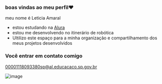 ### boas vindas ao meu perfil❤

meu nome é Leticia Amaral 

- estou estudando na [Alura](https://www.alura.com.br)
- estou me desenvolvendo no itinerário de robótica
- Ultilizo este espaço para a minha organização e compartilhamento dos meus projetos desenvolvidos

### Você entrar em contato comigo

00001118093380sp@al.educacaco.sp.gov.br


![]()![image](https://github.com/leticiaamaral3c/leticiaamaral3c/assets/169404735/9abadc2d-07c5-4ae8-9998-31385becb860)
